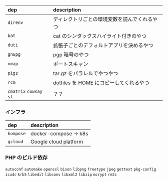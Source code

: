 | dep                     | description                                  |
| :---------------------- | :------------------------------------------- |
| `direnv`                | ディレクトリごとの環境変数を読んでくれるやつ |
| `bat`                   | cat のシンタックスハイライト付きのやつ       |
| `duti`                  | 拡張子ごとのデフォルトアプリを決めるやつ     |
| `gnupg`                 | pgp 暗号のやつ                               |
| `nmap`                  | ポートスキャン                               |
| `pigz`                  | tar.gz をパラレルでやつやつ                  |
| `rcm`                   | dotfiles を HOME にコピーしてくれるやつ      |
| `cmatrix` `cowsay` `sl` | ？？                                         |

### インフラ

| dep       | description           |
| :-------- | :-------------------- |
| `kompose` | docker-compose -> k8s |
| `gcloud`  | Google cloud platform |

### PHP のビルド依存

`autoconf` `automake` `openssl` `bison` `libpng` `freetype` `jpeg` `gettext` `pkg-config` `icu4c` `krb5` `libedit` `libconv` `libxml2` `libzip` `mcrypt` `re2c`
